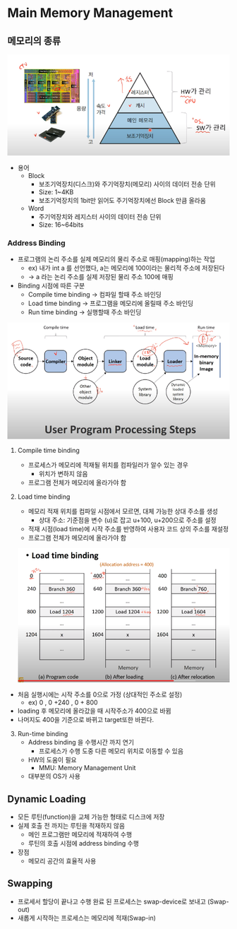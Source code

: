 # Main Memory Management

## 메모리의 종류

![image-20200928211343855](images\image-20200928211343855.png)

- 용어
  - Block
    - 보조기억장치(디스크)와 주기억장치(메모리) 사이의 데이터 전송 단위
    - Size: 1~4KB
    - 보조기억장치의 1bit만 읽어도 주기억장치에선 Block 만큼 올라옴
  - Word
    - 주기억장치와 레지스터 사이의 데이터 전송 단위
    - Size: 16~64bits

### Address Binding

- 프로그램의 논리 주소를 실제 메모리의 물리 주소로 매핑(mapping)하는 작업
  - ex) 내가 int a 를 선언했다, a는 메모리에 100이라는 물리적 주소에 저장된다
  -  -> a 라는 논리 주소를 실제 저장된 물리 주소 100에 매핑
- Binding 시점에 따른 구분
  - Compile time binding -> 컴파일 할때 주소 바인딩
  - Load time binding -> 프로그램을 메모리에 올릴때 주소 바인딩
  - Run time binding -> 실행할때 주소 바인딩

![image-20200928212522871](images\image-20200928212522871.png)

1. Compile time binding

   - 프로세스가 메모리에 적재될 위치를 컴파일러가 알수 있는 경우
     - 위치가 변하지 않음
   - 프로그램 전체가 메모리에 올라가야 함

2. Load time binding

   - 메모리 적재 위치를 컴파일 시점에서 모르면, 대체 가능한 상대 주소를 생성
     - 상대 주소: 기준점을 변수 (u)로 잡고 u+100, u+200으로 주소를 설정
   - 적재 시점(load time)에 시작 주소를 반영하여 사용자 코드 상의 주소를 재설정
   - 프로그램 전체가 메모리에 올라가야 함

   ![image-20200928212904980](images\image-20200928212904980.png)

- 처음 실행시에는 시작 주소를 0으로 가정 (상대적인 주소로 설정)
  - ex) 0 , 0 +240 , 0 + 800
- loading 후 메모리에 올라갔을 때 시작주소가 400으로 바뀜
- 나머지도 400을 기준으로 바뀌고 target또한 바뀐다.

3. Run-time binding
   - Address binding 을 수행시간 까지 연기
     - 프로세스가 수행 도중 다른 메모리 위치로 이동할 수 있음
   - HW의 도움이 필요
     - MMU: Memory Management Unit
   - 대부분의 OS가 사용

## Dynamic Loading

- 모든 루틴(function)을 교체 가능한 형태로 디스크에 저장
- 실제 호출 전 까지는 루틴을 적재하지 않음
  - 메인 프로그램만 메모리에 적재하여 수행
  - 루틴의 호출 시점에 address binding 수행
- 장점
  - 메모리 공간의 효율적 사용

## Swapping

- 프로세서 할당이 끝나고 수행 완료 된 프로세스는 swap-device로 보내고 (Swap-out)
- 새롭게 시작하는 프로세스는 메모리에 적재(Swap-in)